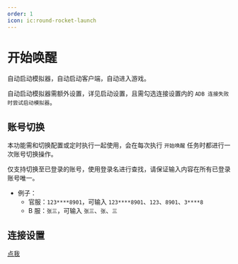 ```yaml
---
order: 1
icon: ic:round-rocket-launch
---
```


# 开始唤醒

自动启动模拟器，自动启动客户端，自动进入游戏。

自动启动模拟器需额外设置，详见启动设置，且需勾选连接设置内的 `ADB 连接失败时尝试启动模拟器`。

## 账号切换

本功能需和切换配置或定时执行一起使用，会在每次执行 `开始唤醒` 任务时都进行一次账号切换操作。

仅支持切换至已登录的账号，使用登录名进行查找，请保证输入内容在所有已登录账号唯一。

- 例子：
  - 官服：`123****8901`，可输入 `123****8901`、`123`、`8901`、`3****8`
  - B 服：`张三`，可输入 `张三`、`张`、`三`

## 连接设置

[点我](../connection.md)
